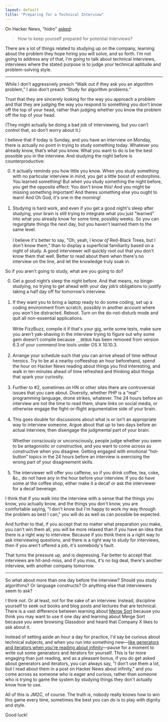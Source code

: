 ```yaml
---
layout: default
title: "Preparing for a Technical Interview"
---
```


On Hacker News, "hidro" [asked](https://news.ycombinator.com/item?id=9441500):

> How to keep yourself prepared for potential interviews?

There are a lot of things related to studying up on the company, learning about the problem they hope hiring you will solve, and so forth. I'm not going to address any of that, I'm going to talk about technical interviews, interviews where the stated purpose is to judge your technical aptitude and problem-solving style.

---

While I don’t aggressively preach “Walk out if they ask you an algorithm problem,” I also don’t preach “Study for algorithm problems.”

Trust that they are sincerely looking for the way you approach a problem and that they are judging the way you respond to something you don’t know off the top of your head, rather than judging whether you know the problem off the top of your head.

(They might actually be doing a bad job of interviewing, but you can’t control that, so don’t worry about it.)

I believe that if today is Sunday, and you have an interview on Monday, there is actually no point in trying to study something today. Whatever you already know, that’s what you know. What you want to do is be the best possible you in the interview. And studying the night before is counterproductive:

0. It actually reminds you how little you know. When you study something with no particular interview in mind, you get a little boost of endorphins. You learned something! But when you study something the night before, you get the opposite effect: You don't know this! And you might be missing something important! And theres something else you ought to learn! And Oh God, it's one in the morning!<br/><br/>
0. Studying is hard work, and even if you get a good night's sleep after studying, your brain is still trying to integrate what you just "learned" into what you already know for some time, possibly weeks. So you can regurgitate things the next day, but you haven't learned them to the same level.<br/><br/>I believe it's better to say, "Oh, yeah, I know *of* Red-Black Trees, but I don't know them," than to display a superficial familiarity based on a night of study. A good interviewer will quickly root out that you don't know them that well. Better to read about them when there's no interview on the line, and let the knowledge truly soak in.

So if you aren't going to study, what are you going to do?

0. Get a good night’s sleep the night before. And that means, no binge-studying, no trying to get ahead with your day job’s obligations to justify taking a half day off for tomorrow’s interview.<br/><br/>
0. If they want you to bring a laptop ready to do some coding, set up a coding environment from scratch, possibly in another account where you won't be distracted. Reboot. Turn on the do-not-disturb mode and quit all non-essential applications.<br/><br/>Write FizzBuzz, compile it if that's your gig, write some tests, make sure you aren't yak-shaving in the interview trying to figure out why some gem doesn't compile because `__DEBUG` has been removed from version 6.3 of your commend line tools under OS X 10.10.3.<br/><br/>
0. Arrange your schedule such that you can arrive ahead of time without heroics. Try to be at a nearby coffeeshop an hour beforehand, spend the hour on Hacker News reading about things you find interesting, and walk in ten minutes ahead of time refreshed and thinking abut things that spark your curiosity.<br/><br/>
0. Further to #2, sometimes on HN or other sites there are controversial issues that you care about. Diversity, whether PHP is a “real” programming language, drone strikes, whatever. The 24 hours before an interview are not the time to read them, share links on social media, or otherwise engage the fight-or-flight argumentative side of your brain.<br/><br/>
0. This goes double for discussions about what is or isn’t an appropriate way to interview someone. Argue about that up to two days before an actual interview, then disengage the judgmental part of your brain.<br/><br/>Whether consciously or unconsciously, people judge whether you seem to be antagonistic or constructive, and you want to come across as constructive when you disagree. Getting engaged with emotional “hot-button” topics in the 24 hours before an interview is exercising the wrong part of your disagreement skills.<br/><br/>
0. The interviewer will offer you caffeine, so if you drink coffee, tea, coke, &c., do not have any in the hour before your interview. If you do have some at the coffee shop, either make it a decaf or ask the interviewer for a decaf beverage.

I think that if you walk into the interview with a sense that the things you know, you actually know, and the things you don't know, you are comfortable saying, "I don't know but I'm happy to work my way through the problem as best I can," you will do as well as can possible be expected.

And further to that, if you accept that no matter what preparation you make, you can't win them all, you will be more relaxed than if you have an idea that there is a right way to interview. Because if you think there is a right way to ask interviewing questions, and there is a right way to study for interviews, then if you aren't offered a job, it's somebody's fault.

That turns the pressure up, and is depressing. Far better to accept that interviews are hit-and-miss, and if you miss, it's no big deal, there's another interview, with another company tomorrow.

---

So what about more than one day before the interview? Should you study algorithms? Or language constructs? Or anything else that interviewers seem to ask?

I think not. Or at least, not for the sake of an interview. Instead, discipline yourself to seek out books and blog posts and lectures that are technical. There is a vast difference between learning about [Merge Sort](https://gist.github.com/raganwald/0cabc0f8024e8f78ec69) because you think you may want to use it one day and learning about Merge Sort because you were browsing Glassdoor and heard that Company X likes to ask about it.

Instead of setting aside an hour a day for practice, I'd say be curious about technical subjects, and when you run into something new—[like generators and iterators when you're reading about infinity](http://raganwald.com/2015/04/24/hilberts-school.html)—pause for a moment to write out some generators and iterators for yourself. This is far more engaging than just reading, and as a pleasant bonus, if you do get asked about generators and iterators, you can always say, "I don't use them a lot, but I read about them in a post on Hacker News about infinity," and you come across as someone who is eager and curious, rather than someone who is trying to game the system by studying things they don't actually know how to use.

All of this is JM2C, of course. The truth is, nobody really knows how to win this game every time, sometimes the best you can do is to play with dignity and style.

Good luck!